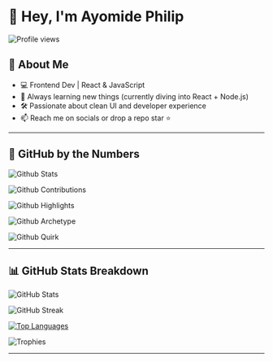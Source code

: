 # 👋 Hey, I'm Ayomide Philip

![Profile views](https://komarev.com/ghpvc/?username=Ayomide-Philip&label=Profile%20views&color=0e75b6&style=flat)

## 🚀 About Me

- 💻 Frontend Dev | React & JavaScript
- 🧠 Always learning new things (currently diving into React + Node.js)
- 🛠 Passionate about clean UI and developer experience
- 📫 Reach me on socials or drop a repo star ⭐

---

## 🧮 GitHub by the Numbers

![Github Stats](https://greptile-stats.vercel.app/api/widget/Ayomide-Philip/stats)

![Github Contributions](https://greptile-stats.vercel.app/api/widget/Ayomide-Philip/contributions)

![Github Highlights](https://greptile-stats.vercel.app/api/widget/Ayomide-Philip/highlights)

![Github Archetype](https://greptile-stats.vercel.app/api/widget/Ayomide-Philip/archtype)

![Github Quirk](https://greptile-stats.vercel.app/api/widget/Ayomide-Philip/quirk)

---

## 📊 GitHub Stats Breakdown

![GitHub Stats](https://github-readme-stats.vercel.app/api?username=Ayomide-Philip&show_icons=true&theme=radical&hide_border=true)

![GitHub Streak](https://github-readme-streak-stats.herokuapp.com/?user=Ayomide-Philip&theme=radical&hide_border=true)

[![Top Languages](https://github-readme-stats.vercel.app/api/top-langs/?username=Ayomide-Philip&layout=donut-vertical)](https://github.com/anuraghazra/github-readme-stats)

![Trophies](https://github-profile-trophy.vercel.app/?username=Ayomide-Philip&theme=radical&no-frame=true&no-bg=true&margin-w=4)

---
